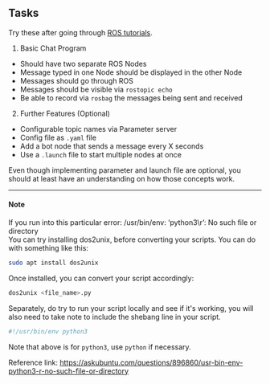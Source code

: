 ## Tasks
Try these after going through [ROS tutorials](ros-tutorials.md).

1) Basic Chat Program
- Should have two separate ROS Nodes
- Message typed in one Node should be displayed in the other Node
- Messages should go through ROS
- Messages should be visible via `rostopic echo`
- Be able to record via `rosbag` the messages being sent and received

2) Further Features (Optional)
- Configurable topic names via Parameter server
- Config file as `.yaml` file
- Add a bot node that sends a message every X seconds
- Use a `.launch` file to start multiple nodes at once

Even though implementing parameter and launch file are optional, you should at least have an understanding on how those concepts work.
___
#### Note
If you run into this particular error: /usr/bin/env: ‘python3\r’: No such file or directory  
You can try installing dos2unix, before converting your scripts. You can do with something like this:  
```bash
sudo apt install dos2unix
```

Once installed, you can convert your script accordingly:  
```bash
dos2unix <file_name>.py
```

Separately, do try to run your script locally and see if it's working, you will also need to take note to include the shebang line in your script.  
```python
#!/usr/bin/env python3
```
Note that above is for `python3`, use `python` if necessary.

Reference link: https://askubuntu.com/questions/896860/usr-bin-env-python3-r-no-such-file-or-directory

